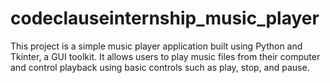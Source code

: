 # codeclauseinternship_music_player
This project is a simple music player application built using Python and Tkinter, a GUI toolkit. It allows users to play music files from their computer and control playback using basic controls such as play, stop, and pause.

